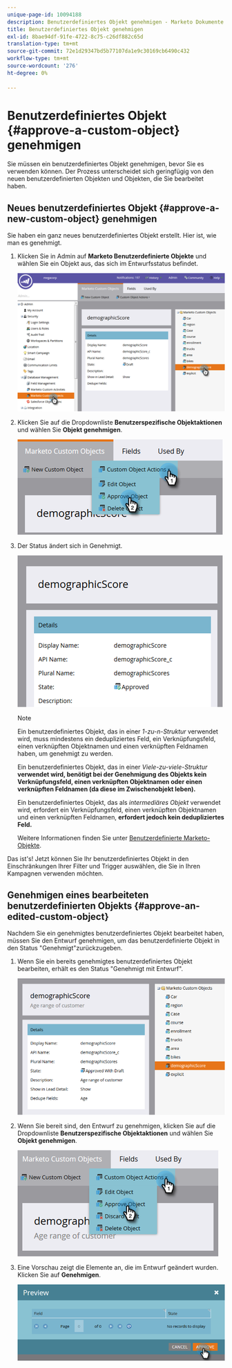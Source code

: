 ```yaml
---
unique-page-id: 10094188
description: Benutzerdefiniertes Objekt genehmigen - Marketo Dokumente - Produktdokumentation
title: Benutzerdefiniertes Objekt genehmigen
exl-id: 8bae94df-91fe-4722-8c75-c26df882c65d
translation-type: tm+mt
source-git-commit: 72e1d29347bd5b77107da1e9c30169cb6490c432
workflow-type: tm+mt
source-wordcount: '276'
ht-degree: 0%

---
```


# Benutzerdefiniertes Objekt {#approve-a-custom-object} genehmigen

Sie müssen ein benutzerdefiniertes Objekt genehmigen, bevor Sie es verwenden können. Der Prozess unterscheidet sich geringfügig von den neuen benutzerdefinierten Objekten und Objekten, die Sie bearbeitet haben.

## Neues benutzerdefiniertes Objekt {#approve-a-new-custom-object} genehmigen

Sie haben ein ganz neues benutzerdefiniertes Objekt erstellt. Hier ist, wie man es genehmigt.

1. Klicken Sie in Admin auf **Marketo Benutzerdefinierte Objekte** und wählen Sie ein Objekt aus, das sich im Entwurfsstatus befindet.

   ![](assets/one.png)

1. Klicken Sie auf die Dropdownliste **Benutzerspezifische Objektaktionen** und wählen Sie **Objekt genehmigen**.

   ![](assets/two.png)

1. Der Status ändert sich in Genehmigt.

   ![](assets/three.png)

   >[!NOTE]
   >
   >Ein benutzerdefiniertes Objekt, das in einer _1-zu-n-Struktur_ verwendet wird, muss mindestens ein dedupliziertes Feld, ein Verknüpfungsfeld, einen verknüpften Objektnamen und einen verknüpften Feldnamen haben, um genehmigt zu werden.
   >
   >Ein benutzerdefiniertes Objekt, das in einer _Viele-zu-viele-Struktur_ **verwendet wird, benötigt bei der Genehmigung des Objekts kein Verknüpfungsfeld, einen verknüpften Objektnamen oder einen verknüpften Feldnamen (da diese im Zwischenobjekt leben).**
   >
   >Ein benutzerdefiniertes Objekt, das als _intermediäres Objekt_ verwendet wird, erfordert ein Verknüpfungsfeld, einen verknüpften Objektnamen und einen verknüpften Feldnamen, **erfordert jedoch kein dedupliziertes Feld.**
   >
   >Weitere Informationen finden Sie unter [Benutzerdefinierte Marketo-Objekte](/help/marketo/product-docs/administration/marketo-custom-objects/understanding-marketo-custom-objects.md).

Das ist&#39;s! Jetzt können Sie Ihr benutzerdefiniertes Objekt in den Einschränkungen Ihrer Filter und Trigger auswählen, die Sie in Ihren Kampagnen verwenden möchten.

## Genehmigen eines bearbeiteten benutzerdefinierten Objekts {#approve-an-edited-custom-object}

Nachdem Sie ein genehmigtes benutzerdefiniertes Objekt bearbeitet haben, müssen Sie den Entwurf genehmigen, um das benutzerdefinierte Objekt in den Status &quot;Genehmigt&quot;zurückzugeben.

1. Wenn Sie ein bereits genehmigtes benutzerdefiniertes Objekt bearbeiten, erhält es den Status &quot;Genehmigt mit Entwurf&quot;.

   ![](assets/four.png)

1. Wenn Sie bereit sind, den Entwurf zu genehmigen, klicken Sie auf die Dropdownliste **Benutzerspezifische Objektaktionen** und wählen Sie **Objekt genehmigen**.

   ![](assets/five-1.png)

1. Eine Vorschau zeigt die Elemente an, die im Entwurf geändert wurden. Klicken Sie auf **Genehmigen**.

   ![](assets/six-1.png)
